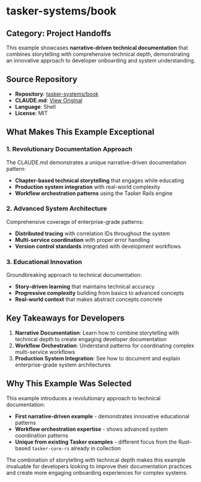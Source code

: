 # tasker-systems/book

## Category: Project Handoffs

This example showcases **narrative-driven technical documentation** that combines storytelling with comprehensive technical depth, demonstrating an innovative approach to developer onboarding and system understanding.

## Source Repository
- **Repository**: [tasker-systems/book](https://github.com/tasker-systems/book)
- **CLAUDE.md**: [View Original](https://github.com/tasker-systems/book/blob/main/CLAUDE.md)
- **Language**: Shell
- **License**: MIT

## What Makes This Example Exceptional

### 1. Revolutionary Documentation Approach
The CLAUDE.md demonstrates a unique narrative-driven documentation pattern:
- **Chapter-based technical storytelling** that engages while educating
- **Production system integration** with real-world complexity
- **Workflow orchestration patterns** using the Tasker Rails engine

### 2. Advanced System Architecture
Comprehensive coverage of enterprise-grade patterns:
- **Distributed tracing** with correlation IDs throughout the system
- **Multi-service coordination** with proper error handling
- **Version control standards** integrated with development workflows

### 3. Educational Innovation
Groundbreaking approach to technical documentation:
- **Story-driven learning** that maintains technical accuracy
- **Progressive complexity** building from basics to advanced concepts
- **Real-world context** that makes abstract concepts concrete

## Key Takeaways for Developers

1. **Narrative Documentation**: Learn how to combine storytelling with technical depth to create engaging developer documentation
2. **Workflow Orchestration**: Understand patterns for coordinating complex multi-service workflows
3. **Production System Integration**: See how to document and explain enterprise-grade system architectures

## Why This Example Was Selected

This example introduces a revolutionary approach to technical documentation:
- **First narrative-driven example** - demonstrates innovative educational patterns
- **Workflow orchestration expertise** - shows advanced system coordination patterns
- **Unique from existing Tasker examples** - different focus from the Rust-based `tasker-core-rs` already in collection

The combination of storytelling with technical depth makes this example invaluable for developers looking to improve their documentation practices and create more engaging onboarding experiences for complex systems.
